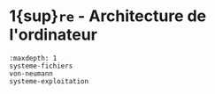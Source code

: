 <!-- Copyright 2024 Caroline Blank <caro@c-space.org> -->
<!-- SPDX-License-Identifier: CC-BY-NC-SA-4.0 -->

# 1{sup}`re` - Architecture de l'ordinateur

```{toctree}
:maxdepth: 1
systeme-fichiers
von-neumann
systeme-exploitation
```
